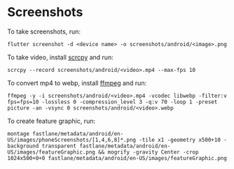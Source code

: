# Screenshots

To take screenshots, run:
```
flutter screenshot -d <device name> -o screenshots/android/<image>.png
```

To take video, install [scrcpy](https://github.com/Genymobile/scrcpy#get-the-app) and run:
```
scrcpy --record screenshots/android/<video>.mp4 --max-fps 10
```

To convert mp4 to webp, install [ffmpeg](https://ffmpeg.org/download.html) and run:
```
ffmpeg -y -i screenshots/android/<video>.mp4 -vcodec libwebp -filter:v fps=fps=10 -lossless 0 -compression_level 3 -q:v 70 -loop 1 -preset picture -an -vsync 0 screenshots/android/<video>.webp
```

To create feature graphic, run:
```
montage fastlane/metadata/android/en-US/images/phoneScreenshots/[1,4,6,8]*.png -tile x1 -geometry x500+10 -background transparent fastlane/metadata/android/en-US/images/featureGraphic.png && mogrify -gravity Center -crop 1024x500+0+0 fastlane/metadata/android/en-US/images/featureGraphic.png 
```
